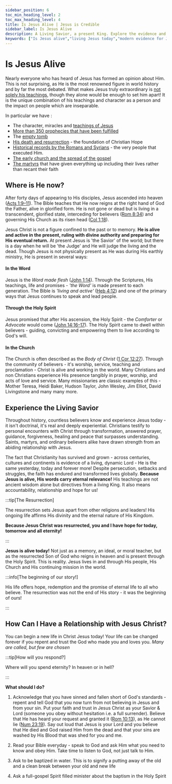 ```yaml
---
sidebar_position: 6
toc_min_heading_level: 2
toc_max_heading_level: 4
title: Is Jesus Alive | Jesus is Credible
sidebar_label: Is Jesus Alive
description: A Living Savior, a present King. Explore the evidence and implications of Jesus' resurrection and what it means to know Him today.
keywords: ["Is Jesus alive","living Jesus today","modern evidence for Jesus","Jesus lives","Jesus today testimonies","Jesus through the Holy Spirit","Jesus is alive proof","experience Jesus now"]
---
```


# Is Jesus Alive

Nearly everyone who has heard of Jesus has formed an opinion about Him. This is not surprising,
as He is the most renowned figure in world history and by far the most debated. What makes Jesus
truly extraordinary is [not solely his teachings](./teachings-of-jesus.md),
though they alone would be enough to set him apart! It is the unique combination of
his teachings and character as a person and the impact on people which are inseparable.

In particular we have :
- The character, miracles and [teachings of Jesus](./teachings-of-jesus.md)
- [More than 350 prophecies that have been fulfilled](./prophecies-fulfilled.md)
- The [empty tomb](./the-resurrection.md#the-empty-tomb)
- [His death and resurrection](./the-resurrection.md) - the foundation of Christian Hope
- [Historical records by the Romans and Syrians](./the-resurrection#roman-historians) - the very people that executed Him.
- [The early church and the spread of the gospel](./the-martyrs.md#the-emergence-of-christianity)
- [The martyrs](./the-martyrs.md) that have given everything up including their lives
  rather than recant their faith


## Where is He now?

After forty days of appearing to His disciples, Jesus ascended into heaven
([Acts 1:9–11](https://www.biblegateway.com/passage/?search=Acts%201%3A9%E2%80%9311&version=NKJV)).
The Bible teaches that He now reigns at the right hand of God the Father, alive in glorified form.
He is not gone or dead but is living in a transcendent, glorified state, interceding for believers
([Rom 8:34](https://www.biblegateway.com/passage/?search=Romans%208%3A34&version=NKJV)) and governing His
Church as its risen head ([Col 1:18](https://www.biblegateway.com/passage/?search=Colossians%201%3A18&version=NKJV)).

Jesus Christ is not a figure confined to the past or to memory. **He is alive and active in the
present, ruling with divine authority and preparing for His eventual return.** At present Jesus is
'the Savior' of the world; but there is a day when he will be 'the Judge' and He will judge the
living and the dead. Though Jesus is not physically present as He was during His earthly ministry, 
He is present in several ways:

#### In the Word

Jesus is the *Word made flesh* ([John 1:14](https://www.biblegateway.com/passage/?search=John%201%3A14&version=NKJV)).
Through the Scriptures, His teachings, life and promises - *'the Word'* is made present to each generation. The Bible
is *'living and active'* ([Heb 4:12](https://www.biblegateway.com/passage/?search=Hebrews%204%3A12&version=NKJV)) and
one of the primary ways that Jesus continues to speak and lead people.

#### Through the Holy Spirit

Jesus promised that after His ascension, the Holy Spirit - the *Comforter* or *Advocate* would come
([John 14:16–17](https://www.biblegateway.com/passage/?search=John%2014%3A16%E2%80%9317&version=NKJV)). The Holy Spirit
came to dwell within believers - guiding, convicting and empowering them to live according to God's will. 

#### In the Church

The Church is often described as the *Body of Christ* ([1 Cor 12:27](https://www.biblegateway.com/passage/?search=1%20Corinthians%2012%3A27%29&version=NKJV)). Through the community
of believers - it's worship, service, teaching and proclamation - Christ is alive and working in the
world. Many Christians and non Christians experience His presence tangibly in prayer, worship,
and acts of love and service. Many missionaries are classic examples of this - Mother Teresa, Heidi
Baker, Hudson Taylor, John Wesley, Jim Elliot, David Livingstone and many many more.

## Experience the Living Savior

Throughout history, countless believers know and experience Jesus today - it isn't doctrinal, it's real and
deeply experiential. Christians testify to personal encounters with Christ through transformation,
answered prayer, guidance, forgiveness, healing and peace that surpasses understanding. Saints, martyrs,
and ordinary believers alike have drawn strength from an abiding relationship with Jesus.

The fact that Christianity has survived and grown - across centuries, cultures and continents is
evidence of a living, dynamic Lord - He is the same yesterday, today and forever more! Despite
persecution, setbacks and struggles, the faith has endured and transformed lives globally. 
**Because Jesus is alive, His words carry eternal relevance!** His teachings are not ancient wisdom
alone but directives from a living King. It also means accountability, relationship and hope for us!

:::tip[The Resurrection]

The resurrection sets Jesus apart from other religions and leaders! His ongoing life affirms His divinity
and the eternal nature of His Kingdom.

**Because Jesus Christ was resurrected, you and I have hope for today, tomorrow and all eternity!**

:::

**Jesus is alive today!** Not just as a memory, an ideal, or moral teacher, but as the resurrected Son
of God who reigns in heaven and is present through the Holy Spirit. This is reality. Jesus lives in
and through His people, His Church and His continuing mission in the world. 

:::info[The beginning of our story!]

His life offers hope, redemption and the promise of eternal life to all who believe. The resurrection 
was not the end of His story - it was the beginning of ours!

:::

## How Can I Have a Relationship with Jesus Christ?

You can begin a new life in Christ Jesus today! Your life can be changed forever if you repent and
trust the God who made you and loves you. *Many are called, but few are chosen*

:::tip[How will you respond?]

Where will you spend eternity? In heaven or in hell?

:::

**What should I do?**

1. Acknowledge that you have sinned and fallen short of God's standards - repent and tell God that
you now turn from not believing in Jesus and from your sin. Put your faith and trust in
Jesus Christ as your Savior & Lord (someone you obey without hesitation i.e. a full surrender).
Believe that He has heard your request and granted it ([Rom 10:13](https://www.biblegateway.com/passage/?search=Rom%2010%3A13&version=NKJV)), as He cannot lie ([Num 23:19](https://www.biblegateway.com/passage/?search=Num%2023%3A19&version=NKJV)). Say
out loud that Jesus is your Lord and you believe that He died and God raised Him from the dead and
that your sins are washed by His Blood that was shed for you and me.

2. Read your Bible everyday - speak to God and ask Him what you need to know and obey Him. Take time
to listen to God, not just talk to Him.

3. Ask to be baptized in water. This is to signify a putting away of the old and a clean break between
your old and new life

4. Ask a full-gospel Spirit filled minister about the baptism in the Holy Spirit
